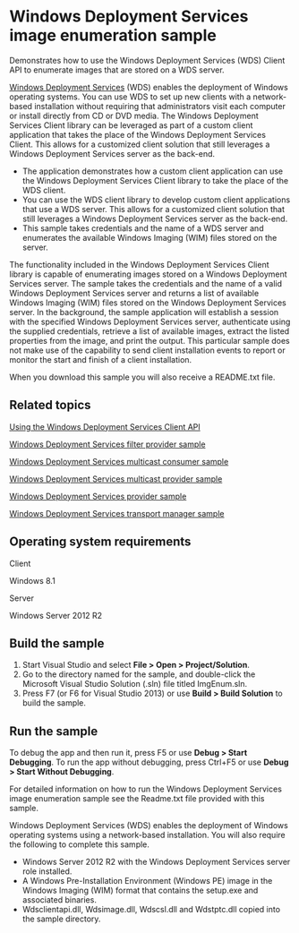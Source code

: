Windows Deployment Services image enumeration sample
====================================================

Demonstrates how to use the Windows Deployment Services (WDS) Client API to enumerate images that are stored on a WDS server.

[Windows Deployment Services](http://msdn.microsoft.com/en-us/library/windows/desktop/dd379586) (WDS) enables the deployment of Windows operating systems. You can use WDS to set up new clients with a network-based installation without requiring that administrators visit each computer or install directly from CD or DVD media. The Windows Deployment Services Client library can be leveraged as part of a custom client application that takes the place of the Windows Deployment Services Client. This allows for a customized client solution that still leverages a Windows Deployment Services server as the back-end.

-   The application demonstrates how a custom client application can use the Windows Deployment Services Client library to take the place of the WDS client.
-   You can use the WDS client library to develop custom client applications that use a WDS server. This allows for a customized client solution that still leverages a Windows Deployment Services server as the back-end.
-   This sample takes credentials and the name of a WDS server and enumerates the available Windows Imaging (WIM) files stored on the server.

The functionality included in the Windows Deployment Services Client library is capable of enumerating images stored on a Windows Deployment Services server. The sample takes the credentials and the name of a valid Windows Deployment Services server and returns a list of available Windows Imaging (WIM) files stored on the Windows Deployment Services server. In the background, the sample application will establish a session with the specified Windows Deployment Services server, authenticate using the supplied credentials, retrieve a list of available images, extract the listed properties from the image, and print the output. This particular sample does not make use of the capability to send client installation events to report or monitor the start and finish of a client installation.

When you download this sample you will also receive a README.txt file.

Related topics
--------------

[Using the Windows Deployment Services Client API](http://msdn.microsoft.com/en-us/library/windows/desktop/bb530731)

[Windows Deployment Services filter provider sample](http://go.microsoft.com/fwlink/p/?linkid=254935)

[Windows Deployment Services multicast consumer sample](http://go.microsoft.com/fwlink/p/?linkid=254940)

[Windows Deployment Services multicast provider sample](http://go.microsoft.com/fwlink/p/?linkid=254941)

[Windows Deployment Services provider sample](http://go.microsoft.com/fwlink/p/?linkid=254936)

[Windows Deployment Services transport manager sample](http://go.microsoft.com/fwlink/p/?linkid=254942)

Operating system requirements
-----------------------------

Client

Windows 8.1

Server

Windows Server 2012 R2

Build the sample
----------------

1.  Start Visual Studio and select **File \> Open \> Project/Solution**.
2.  Go to the directory named for the sample, and double-click the Microsoft Visual Studio Solution (.sln) file titled ImgEnum.sln.
3.  Press F7 (or F6 for Visual Studio 2013) or use **Build \> Build Solution** to build the sample.

Run the sample
--------------

To debug the app and then run it, press F5 or use **Debug \> Start Debugging**. To run the app without debugging, press Ctrl+F5 or use **Debug \> Start Without Debugging**.

For detailed information on how to run the Windows Deployment Services image enumeration sample see the Readme.txt file provided with this sample.

Windows Deployment Services (WDS) enables the deployment of Windows operating systems using a network-based installation. You will also require the following to complete this sample.

-   Windows Server 2012 R2 with the Windows Deployment Services server role installed.
-   A Windows Pre-Installation Environment (Windows PE) image in the Windows Imaging (WIM) format that contains the setup.exe and associated binaries.
-   Wdsclientapi.dll, Wdsimage.dll, Wdscsl.dll and Wdstptc.dll copied into the sample directory.


